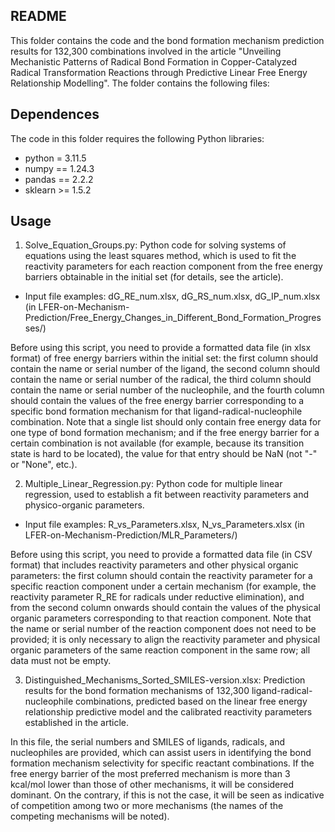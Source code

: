 ## README

This folder contains the code and the bond formation mechanism prediction results for 132,300 combinations involved in the article "Unveiling Mechanistic Patterns of Radical Bond Formation in Copper-Catalyzed Radical Transformation Reactions through Predictive Linear Free Energy Relationship Modelling". The folder contains the following files: 

## Dependences
The code in this folder requires the following Python libraries:
- python = 3.11.5
- numpy == 1.24.3
- pandas == 2.2.2
- sklearn >= 1.5.2

## Usage
1. Solve_Equation_Groups.py: Python code for solving systems of equations using the least squares method, which is used to fit the reactivity parameters for each reaction component from the free energy barriers obtainable in the initial set (for details, see the article).
- Input file examples: dG_RE_num.xlsx, dG_RS_num.xlsx, dG_IP_num.xlsx (in LFER-on-Mechanism-Prediction/Free_Energy_Changes_in_Different_Bond_Formation_Progresses/)

Before using this script, you need to provide a formatted data file (in xlsx format) of free energy barriers within the initial set: the first column should contain the name or serial number of the ligand, the second column should contain the name or serial number of the radical, the third column should contain the name or serial number of the nucleophile, and the fourth column should contain the values of the free energy barrier corresponding to a specific bond formation mechanism for that ligand-radical-nucleophile combination. Note that a single list should only contain free energy data for one type of bond formation mechanism; and if the free energy barrier for a certain combination is not available (for example, because its transition state is hard to be located), the value for that entry should be NaN (not "-" or "None", etc.).

2. Multiple_Linear_Regression.py: Python code for multiple linear regression, used to establish a fit between reactivity parameters and physico-organic parameters.
- Input file examples: R_vs_Parameters.xlsx, N_vs_Parameters.xlsx (in LFER-on-Mechanism-Prediction/MLR_Parameters/)

Before using this script, you need to provide a formatted data file (in CSV format) that includes reactivity parameters and other physical organic parameters: the first column should contain the reactivity parameter for a specific reaction component under a certain mechanism (for example, the reactivity parameter R_RE for radicals under reductive elimination), and from the second column onwards should contain the values of the physical organic parameters corresponding to that reaction component. Note that the name or serial number of the reaction component does not need to be provided; it is only necessary to align the reactivity parameter and physical organic parameters of the same reaction component in the same row; all data must not be empty.

3. Distinguished_Mechanisms_Sorted_SMILES-version.xlsx: Prediction results for the bond formation mechanisms of 132,300 ligand-radical-nucleophile combinations, predicted based on the linear free energy relationship predictive model and the calibrated reactivity parameters established in the article.

In this file, the serial numbers and SMILES of ligands, radicals, and nucleophiles are provided, which can assist users in identifying the bond formation mechanism selectivity for specific reactant combinations. If the free energy barrier of the most preferred mechanism is more than 3 kcal/mol lower than those of other mechanisms, it will be considered dominant. On the contrary, if this is not the case, it will be seen as indicative of competition among two or more mechanisms (the names of the competing mechanisms will be noted).
